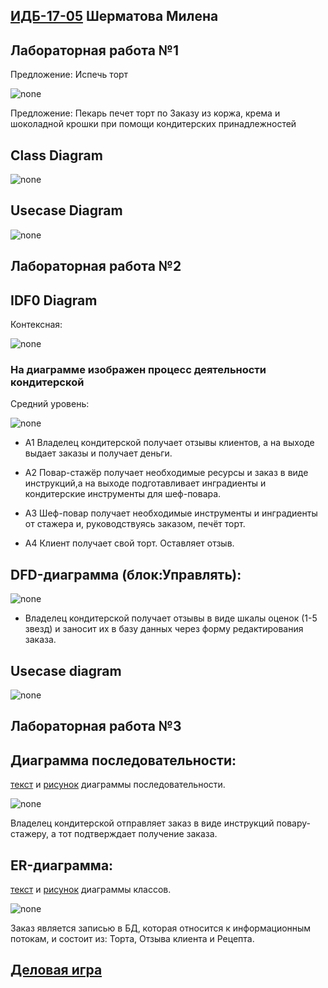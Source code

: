 ##  [ИДБ-17-05](https://github.com/stankin/design-part-1/wiki/list-idb-17-05) Шерматова Милена

## Лабораторная работа №1

Предложение: Испечь торт

![none](https://github.com/MilenaShermatova/MilenaShermatova.github.io/blob/master/laba1/model_lab1.png)

Предложение: Пекарь печет торт по Заказу из коржа, крема и шоколадной крошки при помощи кондитерских принадлежностей

## Class Diagram

![none](https://github.com/MilenaShermatova/MilenaShermatova.github.io/blob/master/laba1/ClassDiagram_laba1.png)

## Usecase Diagram

![none](https://github.com/MilenaShermatova/MilenaShermatova.github.io/blob/master/laba1/uml_laba1.png)

## Лабораторная работа №2


## IDF0 Diagram

Контексная:


![none](https://github.com/MilenaShermatova/MilenaShermatova.github.io/blob/master/laba2/01_A0.png)


### На диаграмме изображен процесс деятельности кондитерской


Средний уровень:
    
![none](https://github.com/MilenaShermatova/MilenaShermatova.github.io/blob/master/laba2/02_AO.png?raw=true)

- A1 Владелец кондитерской получает отзывы клиентов, а на выходе выдает заказы и получает деньги.

- А2 Повар-стажёр получает необходимые ресурсы и заказ в виде инструкций,а на выходе подготавливает инградиенты и кондитерские инструменты для шеф-повара.

- А3 Шеф-повар получает необходимые инструменты и инградиенты от стажера и, руководствуясь заказом, печёт торт.

- А4 Клиент получает свой торт. Оставляет отзыв.

## DFD-диаграмма (блок:Управлять):
    
![none](https://github.com/MilenaShermatova/MilenaShermatova.github.io/blob/master/laba2/03_A1.png)

 - Владелец кондитерской получает отзывы в виде шкалы оценок (1-5 звезд) и заносит их в базу данных через форму редактирования заказа.
 
## Usecase diagram


![none](http://www.plantuml.com/plantuml/png/fP71IiD048RFtQSOSj93mGSGQUevc9ld9LdRq7HNPZVqO0LRnPFGgrVn1OeW1ZNr5MRUoAcncdiFGuOl_tpix0vyq1YgQQdyfB2N6lKKT1OSmfNg3NKs6Q6hR7xgIa7duo8OrOiHtQmbmr8Y4dIO6-oYwuwlyYRJtknjBCr5WE00Yz4uG5wWoKBXh6hFcnw1zX2b1hspqIzCMaYFrF0TRVY6FcdDzrJJXXfgf5y1BwZc1I_fTVipskb-1izcrk2Vh7KzTUF0j_GbsZMzq8UWXcfHqfk0TodvIggErEuEujRn_3_4ArxoGwHIwFVX83vKKjisKRBHyLowL2K2vYUoZHeOcyjhVGC0)

## Лабораторная работа №3

## Диаграмма последовательности:

[текст](https://github.com/MilenaShermatova/MilenaShermatova.github.io/blob/master/laba3/%D0%94%D0%B8%D0%B0%D0%B3%D1%80%D0%B0%D0%BC%D0%BC%D0%B0%20%D0%BF%D0%BE%D1%81%D0%BB%D0%B5%D0%B4%D0%BE%D0%B2%D0%B0%D1%82%D0%B5%D0%BB%D1%8C%D0%BD%D0%BE%D1%81%D1%82%D0%B8.txt) и [рисунок](https://github.com/MilenaShermatova/MilenaShermatova.github.io/blob/master/laba3/%D0%94%D0%B8%D0%B0%D0%B3%D1%80%D0%B0%D0%BC%D0%BC%D0%B0%20%D0%BF%D0%BE%D1%81%D0%BB%D0%B5%D0%B4%D0%BE%D0%B2%D0%B0%D1%82%D0%B5%D0%BB%D1%8C%D0%BD%D0%BE%D1%81%D1%82%D0%B8.png?raw=true) диаграммы последовательности.

![none](https://github.com/MilenaShermatova/MilenaShermatova.github.io/blob/master/laba3/%D0%94%D0%B8%D0%B0%D0%B3%D1%80%D0%B0%D0%BC%D0%BC%D0%B0%20%D0%BF%D0%BE%D1%81%D0%BB%D0%B5%D0%B4%D0%BE%D0%B2%D0%B0%D1%82%D0%B5%D0%BB%D1%8C%D0%BD%D0%BE%D1%81%D1%82%D0%B8.png?raw=true)

Владелец кондитерской отправляет заказ в виде инструкций повару-стажеру, а тот подтверждает получение заказа.

## ER-диаграмма:

[текст](https://github.com/MilenaShermatova/MilenaShermatova.github.io/blob/master/laba3/erd.txt) и [рисунок](https://github.com/MilenaShermatova/MilenaShermatova.github.io/blob/master/laba3/erd_.png?raw=true) диаграммы классов.

![none](https://github.com/MilenaShermatova/MilenaShermatova.github.io/blob/master/laba3/ERD.png?raw=true)

Заказ является записью в БД, которая относится к информационным потокам, и состоит из: Торта, Отзыва клиента и Рецепта.




## [Деловая игра](https://github.com/AirNus/AirNus.github.io/wiki/Business-game)
